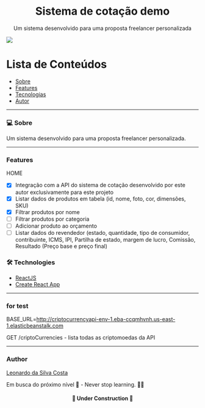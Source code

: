 <h1 align="center">Sistema de cotação demo</h1>
<p align="center">Um sistema desenvolvido para uma proposta freelancer personalizada</p>
<img src="https://img.shields.io/static/v1?label=React&message=Work&color=5EC0DB&style=for-the-badge&logo=React">

Lista de Conteúdos
=================
<!--ts-->
   * [Sobre](#Sobre)
   * [Features](#features)
   * [Tecnologias](#tecnologias)
   * [Autor](#autor)
<!--te-->

---

### 💻 Sobre

Um sistema desenvolvido para uma proposta freelancer personalizada.

---
### Features

HOME
- [x] Integração com a API do sistema de cotação desenvolvido por este autor exclusivamente para este projeto
- [x] Listar dados de produtos em tabela (id, nome, foto, cor, dimensões, SKU)
- [x] Filtrar produtos por nome
- [ ] Filtrar produtos por categoria
- [ ] Adicionar produto ao orçamento
- [ ] Listar dados do revendedor (estado, quantidade, tipo de consumidor, contribuinte, ICMS, IPI, Partilha de estado, margem de lucro, Comissão, Resultado (Preço base e preço final)

### 🛠 Technologies

- [ReactJS](https://pt-br.reactjs.org/)
- [Create React App](https://create-react-app.dev/)

---

### for test

BASE_URL=http://criptocurrencyapi-env-1.eba-ccqmhvnh.us-east-1.elasticbeanstalk.com

GET /criptoCurrencies - lista todas as criptomoedas da API

---

### Author
[Leonardo da Silva Costa](https://www.linkedin.com/in/leonardo-da-silva-costa/)

Em busca do próximo nível 🚀 - Never stop learning. 🧑‍🎓

<h4 align="center"> 
	 👷 Under Construction  🚧
</h4>
